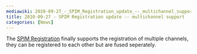 ```yaml
---
mediawiki: 2010-09-27_-_SPIM_Registration_update_--_multichannel_support
title: 2010-09-27 - SPIM Registration update -- multichannel support
categories: [News]
---
```


The [SPIM Registration](/plugins/spim-registration) finally supports the registration of multiple channels, they can be registered to each other but are fused seperately.


